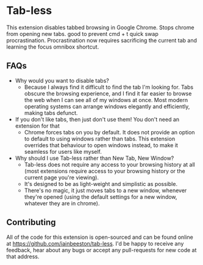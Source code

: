 Tab-less
========

This extension disables tabbed browsing in Google Chrome. Stops chrome from opening new tabs. good to prevent cmd + t quick swap procrastination. Procrastination now requires sacrificing the current tab and learning the focus omnibox shortcut.

FAQs
----

* Why would you want to disable tabs?
  * Because I always find it difficult to find the tab I'm looking for. Tabs obscure the browsing experience, and I find it far easier to browse the web when I can see all of my windows at once. Most modern operating systems can arrange windows elegantly and efficiently, making tabs defunct.
* If you don't like tabs, then just don't use them! You don't need an extension for that
  * Chrome forces tabs on you by default. It does not provide an option to default to using windows rather than tabs. This extension overrides that behaviour to open windows instead, to make it seamless for users like myself.
* Why should I use Tab-less rather than New Tab, New Window?
  * Tab-less does not require any access to your browsing history at all (most extensions require access to your browsing history or the current page you're viewing).
  * It's designed to be as light-weight and simplistic as possible.
  * There's no magic, it just moves tabs to a new window, whenever they're opened (using the default settings for a new window, whatever they are in chrome).

Contributing
------------

All of the code for this extension is open-sourced and can be found online at https://github.com/iainbeeston/tab-less. I'd be happy to receive any feedback, hear about any bugs or accept any pull-requests for new code at that address.
